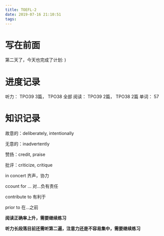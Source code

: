 ```yaml
---
title: TOEFL-2
date: 2019-07-16 21:10:51
tags:
---
```


# 写在前面

第二天了，今天也完成了计划: )

# 进度记录
听力： TPO39 3篇， TPO38 全部
阅读： TPO39 2篇， TPO38 2篇
单词： 57

# 知识记录
故意的：deliberately, intentionally

无意的：inadvertently

赞扬：credit, praise

批评：criticize, critique

in concert 齐声，协力

ccount for ... 对...负有责任

contribute to 有利于

prior to 在...之前

**阅读正确率上升，需要继续练习**

**听力长段落目前还需听第二遍，注意力还是不容易集中，需要继续练习**
